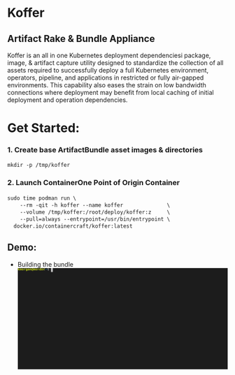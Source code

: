 # Koffer
## Artifact Rake & Bundle Appliance
Koffer is an all in one Kubernetes deployment dependenciesi package, image, & artifact 
capture utility designed to standardize the collection of all assets required to
successfully deploy a full Kubernetes environment, operators, pipeline, and 
applications in restricted or fully air-gapped environments. This capability
also eases the strain on low bandwidth connections where deployment may benefit
from local caching of initial deployment and operation dependencies.

# Get Started:
### 1. Create base ArtifactBundle asset images & directories
```
mkdir -p /tmp/koffer
```
### 2. Launch ContainerOne Point of Origin Container
```
sudo time podman run \
    --rm -qit -h koffer --name koffer              \
    --volume /tmp/koffer:/root/deploy/koffer:z     \
    --pull=always --entrypoint=/usr/bin/entrypoint \
  docker.io/containercraft/koffer:latest
```
## Demo:
  - Building the bundle    
![bundle](./web/bundle.svg)
